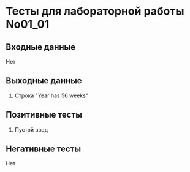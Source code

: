 # Тесты для лабораторной работы No01_01
## Входные данные
Нет
## Выходные данные
1. Строка "Year has 56 weeks"
## Позитивные тесты
1. Пустой ввод
## Негативные тесты
Нет